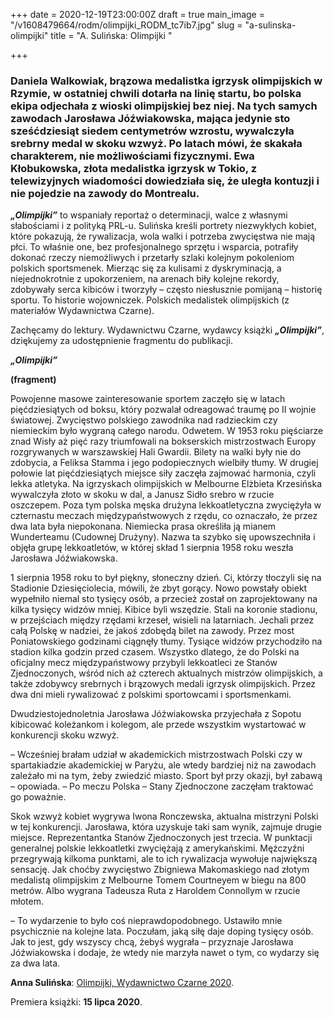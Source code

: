 +++
date = 2020-12-19T23:00:00Z
draft = true
main_image = "/v1608479664/rodm/olimpijki_RODM_tc7ib7.jpg"
slug = "a-sulinska-olimpijki"
title = "A. Sulińska: Olimpijki "

+++
### **Daniela Walkowiak, brązowa medalistka igrzysk olimpijskich w Rzymie, w ostatniej chwili dotarła na linię startu, bo polska ekipa odjechała z wioski olimpijskiej bez niej. Na tych samych zawodach Jarosława Jóźwiakowska, mająca jedynie sto sześćdziesiąt siedem centymetrów wzrostu, wywalczyła srebrny medal w skoku wzwyż. Po latach mówi, że skakała charakterem, nie możliwościami fizycznymi. Ewa Kłobukowska, złota medalistka igrzysk w Tokio, z telewizyjnych wiadomości dowiedziała się, że uległa kontuzji i nie pojedzie na zawody do Montrealu.**

**_„Olimpijki”_** to wspaniały reportaż o determinacji, walce z własnymi słabościami i z polityką PRL-u. Sulińska kreśli portrety niezwykłych kobiet, które pokazują, że rywalizacja, wola walki i potrzeba zwycięstwa nie mają płci. To właśnie one, bez profesjonalnego sprzętu i wsparcia, potrafiły dokonać rzeczy niemożliwych i przetarły szlaki kolejnym pokoleniom polskich sportsmenek. Mierząc się za kulisami z dyskryminacją, a niejednokrotnie z upokorzeniem, na arenach biły kolejne rekordy, zdobywały serca kibiców i tworzyły – często niesłusznie pomijaną – historię sportu. To historie wojowniczek. Polskich medalistek olimpijskich (z materiałów Wydawnictwa Czarne). 

Zachęcamy do lektury. Wydawnictwu Czarne, wydawcy książki **_„Olimpijki”_**, dziękujemy za udostępnienie fragmentu do publikacji.

**_„Olimpijki”_**

**(fragment)**

Powojenne masowe zainteresowanie sportem zaczęło się w latach pięćdziesiątych od boksu, który pozwalał odreagować traumę po II wojnie światowej. Zwycięstwo polskiego zawodnika nad radzieckim czy niemieckim było wygraną całego narodu. Odwetem. W 1953 roku pięściarze znad Wisły aż pięć razy triumfowali na bokserskich mistrzostwach Europy rozgrywanych w warszawskiej Hali Gwardii. Bilety na walki były nie do zdobycia, a Feliksa Stamma i jego podopiecznych wielbiły tłumy. W drugiej połowie lat pięćdziesiątych miejsce siły zaczęła zajmować harmonia, czyli lekka atletyka. Na igrzyskach olimpijskich w Melbourne Elżbieta Krzesińska wywalczyła złoto w skoku w dal, a Janusz Sidło srebro w rzucie oszczepem. Poza tym polska męska drużyna lekkoatletyczna zwyciężyła w czternastu meczach międzypaństwowych z rzędu, co oznaczało, że przez dwa lata była niepokonana. Niemiecka prasa określiła ją mianem Wunderteamu (Cudownej Drużyny). Nazwa ta szybko się upowszechniła i objęła grupę lekkoatletów, w której skład 1 sierpnia 1958 roku weszła Jarosława Jóźwiakowska.

1 sierpnia 1958 roku to był piękny, słoneczny dzień. Ci, którzy tłoczyli się na Stadionie Dziesięciolecia, mówili, że zbyt gorący. Nowo powstały obiekt wypełniło niemal sto tysięcy osób, a przecież został on zaprojektowany na kilka tysięcy widzów mniej. Kibice byli wszędzie. Stali na koronie stadionu, w przejściach między rzędami krzeseł, wisieli na latarniach. Jechali przez całą Polskę w nadziei, że jakoś zdobędą bilet na zawody. Przez most Poniatowskiego godzinami ciągnęły tłumy. Tysiące widzów przychodziło na stadion kilka godzin przed czasem. Wszystko dlatego, że do Polski na oficjalny mecz międzypaństwowy przybyli lekkoatleci ze Stanów Zjednoczonych, wśród nich aż czterech aktualnych mistrzów olimpijskich, a także zdobywcy srebrnych i brązowych medali igrzysk olimpijskich. Przez dwa dni mieli rywalizować z polskimi sportowcami i sportsmenkami.

Dwudziestojednoletnia Jarosława Jóźwiakowska przyjechała z Sopotu kibicować koleżankom i kolegom, ale przede wszystkim wystartować w konkurencji skoku wzwyż.

– Wcześniej brałam udział w akademickich mistrzostwach Polski czy w spartakiadzie akademickiej w Paryżu, ale wtedy bardziej niż na zawodach zależało mi na tym, żeby zwiedzić miasto. Sport był przy okazji, był zabawą – opowiada. – Po meczu Polska – Stany Zjednoczone zaczęłam traktować go poważnie.

Skok wzwyż kobiet wygrywa Iwona Ronczewska, aktualna mistrzyni Polski w tej konkurencji. Jarosława, która uzyskuje taki sam wynik, zajmuje drugie miejsce. Reprezentantka Stanów Zjednoczonych jest trzecia. W punktacji generalnej polskie lekkoatletki zwyciężają z amerykańskimi. Mężczyźni przegrywają kilkoma punktami, ale to ich rywalizacja wywołuje największą sensację. Jak choćby zwycięstwo Zbigniewa Makomaskiego nad złotym medalistą olimpijskim z Melbourne Tomem Courtneyem w biegu na 800 metrów. Albo wygrana Tadeusza Ruta z Haroldem Connollym w rzucie młotem.

– To wydarzenie to było coś nieprawdopodobnego. Ustawiło mnie psychicznie na kolejne lata. Poczułam, jaką siłę daje doping tysięcy osób. Jak to jest, gdy wszyscy chcą, żebyś wygrała – przyznaje Jarosława Jóźwiakowska i dodaje, że wtedy nie marzyła nawet o tym, co wydarzy się za dwa lata.

**Anna Sulińska**: [Olimpijki, Wydawnictwo Czarne 2020](https://czarne.com.pl/katalog/ksiazki/olimpijki "https://czarne.com.pl/katalog/ksiazki/olimpijki").

Premiera książki: **15 lipca 2020**.